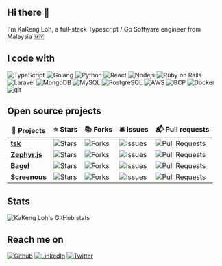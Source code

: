 ## Hi there 👋

I'm KaKeng Loh, a full-stack Typescript / Go Software engineer from Malaysia 🇲🇾

## I code with
<p>
  <img alt="TypeScript" src="https://img.shields.io/badge/-TypeScript-007ACC?style=flat&logo=typescript&logoColor=white" />
  <img alt="Golang" src="https://img.shields.io/badge/Go-00ADD8?style=flat&logo=go&logoColor=white" />
  <img alt="Python" src="https://img.shields.io/badge/Python-3776AB?style=flat&logo=python&logoColor=white" />
  <img alt="React" src="https://img.shields.io/badge/-React-45b8d8?style=flat&logo=react&logoColor=white" />
  <img alt="Nodejs" src="https://img.shields.io/badge/-Nodejs-43853d?style=flat&logo=Node.js&logoColor=white" />
  <img alt="Ruby on Rails" src="https://img.shields.io/badge/-Ruby_on_Rails-CC0000?style=flat&logo=ruby-on-rails&logoColor=white" />
  <img alt="Laravel" src="https://img.shields.io/badge/Laravel-FF2D20?style=flat&logo=laravel&logoColor=white" />
  <img alt="MongoDB" src="https://img.shields.io/badge/-MongoDB-13aa52?style=flat&logo=mongodb&logoColor=white" />
  <img alt="MySQL" src="https://img.shields.io/badge/MySQL-005C84?style=flat&logo=mysql&logoColor=white" />
  <img alt="PostgreSQL" src="https://img.shields.io/badge/postgres-%23316192?style=flat&logo=postgresql&logoColor=white" />
  <img alt="AWS" src="https://img.shields.io/badge/Amazon_AWS-232F3E?style=flat&logo=amazon-aws&logoColor=white" />
  <img alt="GCP" src="https://img.shields.io/badge/Google_Cloud-4285F4?style=flat&logo=google-cloud&logoColor=white" />
  <img alt="Docker" src="https://img.shields.io/badge/-Docker-46a2f1?style=flat&logo=docker&logoColor=white" />
  <img alt="git" src="https://img.shields.io/badge/-Git-F05032?style=flat&logo=git&logoColor=white" />
</p>

## Open source projects
<table>
  <thead align="center">
    <tr border: none;>
      <td><b>🎁 Projects</b></td>
      <td><b>⭐ Stars</b></td>
      <td><b>📚 Forks</b></td>
      <td><b>🛎 Issues</b></td>
      <td><b>📬 Pull requests</b></td>
    </tr>
  </thead>
  <tr>
    <td><a href="https://github.com/kakengloh/tsk"><b>tsk</b></a></td>
    <td><img alt="Stars" src="https://img.shields.io/github/stars/kakengloh/tsk?style=flat&labelColor=343b41"/></td>
    <td><img alt="Forks" src="https://img.shields.io/github/forks/kakengloh/tsk?style=flat&labelColor=343b41"/></td>
    <td><img alt="Issues" src="https://img.shields.io/github/issues/kakengloh/tsk?style=flat&labelColor=343b41"/></td>
    <td><img alt="Pull Requests" src="https://img.shields.io/github/issues-pr/kakengloh/tsk?style=flat&labelColor=343b41"/></td>
  </tr>
  <tr>
    <td><a href="https://github.com/zephyr-js/zephyr"><b>Zephyr.js</b></a></td>
    <td><img alt="Stars" src="https://img.shields.io/github/stars/zephyr-js/zephyr?style=flat&labelColor=343b41"/></td>
    <td><img alt="Forks" src="https://img.shields.io/github/forks/zephyr-js/zephyr?style=flat&labelColor=343b41"/></td>
    <td><img alt="Issues" src="https://img.shields.io/github/issues/zephyr-js/zephyr?style=flat&labelColor=343b41"/></td>
    <td><img alt="Pull Requests" src="https://img.shields.io/github/issues-pr/zephyr-js/zephyr?style=flat&labelColor=343b41"/></td>
  </tr>
  <tr>
    <td><a href="https://github.com/kakengloh/bagel"><b>Bagel</b></a></td>
    <td><img alt="Stars" src="https://img.shields.io/github/stars/kakengloh/bagel?style=flat&labelColor=343b41"/></td>
    <td><img alt="Forks" src="https://img.shields.io/github/forks/kakengloh/bagel?style=flat&labelColor=343b41"/></td>
    <td><img alt="Issues" src="https://img.shields.io/github/issues/kakengloh/bagel?style=flat&labelColor=343b41"/></td>
    <td><img alt="Pull Requests" src="https://img.shields.io/github/issues-pr/kakengloh/bagel?style=flat&labelColor=343b41"/></td>
  </tr>
  <tr>
    <td><a href="https://github.com/kakengloh/screenous"><b>Screenous</b></a></td>
    <td><img alt="Stars" src="https://img.shields.io/github/stars/kakengloh/screenous?style=flat&labelColor=343b41"/></td>
    <td><img alt="Forks" src="https://img.shields.io/github/forks/kakengloh/screenous?style=flat&labelColor=343b41"/></td>
    <td><img alt="Issues" src="https://img.shields.io/github/issues/kakengloh/screenous?style=flat&labelColor=343b41"/></td>
    <td><img alt="Pull Requests" src="https://img.shields.io/github/issues-pr/kakengloh/screenous?style=flat&labelColor=343b41"/></td>
  </tr>
</table>

## Stats
![KaKeng Loh's GitHub stats](https://github-readme-stats.vercel.app/api?username=kakengloh&show_icons=true&theme=tokyonight)

## Reach me on
<p>
  <a href="https://github.com/kakengloh" target="_blank"><img alt="Github" src="https://img.shields.io/badge/GitHub-%2312100E.svg?&style=flat&logo=Github&logoColor=white" /></a>
  <a href="https://www.linkedin.com/in/kakengloh" target="_blank"><img alt="LinkedIn" src="https://img.shields.io/badge/linkedin-%230077B5.svg?&style=flat&logo=linkedin&logoColor=white" /></a>
  <a href="https://twitter.com/kakengloh" target="_blank"><img alt="Twitter" src="https://img.shields.io/badge/twitter-%231DA1F2.svg?&style=flat&logo=twitter&logoColor=white" /></a> 
</p>
